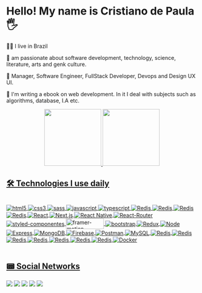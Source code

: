 # Hello! My name is Cristiano de Paula 🖐️

 <p> 🙍‍♂️ I live in Brazil</p>
 <p> 🥰 am passionate about software development, technology, science, literature, arts and genk culture.</p>
 <p> 👊 Manager, Software Engineer, FullStack Developer, Devops and Design UX UI. </p>
 <p> 📖 I'm writing a ebook on web development. In it I deal with subjects such as algorithms, database, I.A etc. </p>
 
 
<div align="center">
  <a href="https://github.com/CristianodePaula">
  <img height="150em" src="https://github-readme-stats.vercel.app/api?username=CristianodePaula&show_icons=true&theme=dark&include_all_commits=true&count_private=true"/>
  <img height="150em" src="https://github-readme-stats.vercel.app/api/top-langs/?username=CristianodePaula&layout=compact&langs_count=7&theme=dark"/>
</div>
  
## 🛠️ Technologies I use daily
  
  <div style="display: inline_block"><br/>
    <img align="center" alt="html5" src="https://img.shields.io/badge/HTML5-E34F26?style=for-the-badge&logo=html5&logoColor=white" />
    <img align="center" alt="css3" src="https://img.shields.io/badge/CSS3-1572B6?style=for-the-badge&logo=css3&logoColor=white">
    <img align="center" alt="sass" src="https://img.shields.io/badge/Sass-CC6699?style=for-the-badge&logo=sass&logoColor=white">
    <img align="center" alt="javascript" src="https://img.shields.io/badge/JavaScript-F7DF1E?style=for-the-badge&logo=javascript&logoColor=black">
   <img align="center" alt="typescript" src="https://img.shields.io/badge/TypeScript-007ACC?style=for-the-badge&logo=typescript&logoColor=white">
     <img align="center" alt="Redis" src="https://img.shields.io/badge/c++-%2300599C.svg?style=for-the-badge&logo=c%2B%2B&logoColor=white">
              <img align="center" alt="Redis" src="https://img.shields.io/badge/-Julia-9558B2?style=for-the-badge&logo=julia&logoColor=white">
              <img align="center" alt="Redis" src="https://img.shields.io/badge/python-3670A0?style=for-the-badge&logo=python&logoColor=ffdd54">
              <img align="center" alt="Redis" src="https://img.shields.io/badge/rust-%23000000.svg?style=for-the-badge&logo=rust&logoColor=white">         
    <img align="center" alt="React" src="https://img.shields.io/badge/React-20232A?style=for-the-badge&logo=react&logoColor=61DAFB">
     <img align="center" alt="Next.js" src="https://img.shields.io/badge/next.js-000000?style=for-the-badge&logo=nextdotjs&logoColor=white">
     <img align="center" alt="React Native" src="https://img.shields.io/badge/react_native-%2320232a.svg?style=for-the-badge&logo=react&logoColor=%2361DAFB">
    <img align="center" alt="React-Router" src="https://img.shields.io/badge/React_Router-CA4245?style=for-the-badge&logo=react-router&logoColor=white">
    <img align="center" alt="styled-componentes" src="https://img.shields.io/badge/styled--components-DB7093?style=for-the-badge&logo=styled-components&logoColor=white">
    <img align="center" alt="framer-motion" src="https://user-images.githubusercontent.com/91747232/142298782-d299cf70-6fc5-4953-a894-a2fbb63004c0.jpg" width="100px" height="28px">
   <img align="center" alt="bootstrap" src="https://img.shields.io/badge/Bootstrap-563D7C?style=for-the-badge&logo=bootstrap&logoColor=white">
    <img align="center" alt="Redux" src="https://img.shields.io/badge/Redux-593D88?style=for-the-badge&logo=redux&logoColor=white">
    <img align="center" alt="Node" src="https://img.shields.io/badge/Node.js-43853D?style=for-the-badge&logo=node.js&logoColor=white">
    <img align="center" alt="Express" src="https://img.shields.io/badge/Express.js-404D59?style=for-the-badge">
    <img align="center" alt="MongoDB" src="https://img.shields.io/badge/MongoDB-4EA94B?style=for-the-badge&logo=mongodb&logoColor=white">
    <img align="center" alt="Firebase" src="https://img.shields.io/badge/Firebase-F29D0C?style=for-the-badge&logo=firebase&logoColor=white">
    <img align="center" alt="Postman" src="https://img.shields.io/badge/Postman-FF6C37?style=for-the-badge&logo=postman&logoColor=white">
    <img align="center" alt="MySQL" src="https://img.shields.io/badge/MySQL-00000F?style=for-the-badge&logo=mysql&logoColor=white">
        <img align="center" alt="Redis" src="https://img.shields.io/badge/redis-%23DD0031.svg?style=for-the-badge&logo=redis&logoColor=white">
        <img align="center" alt="Redis" src="https://img.shields.io/badge/nestjs-%23E0234E.svg?style=for-the-badge&logo=nestjs&logoColor=white">
           <img align="center" alt="Redis" src="https://img.shields.io/badge/Next-black?style=for-the-badge&logo=next.js&logoColor=white">
           <img align="center" alt="Redis" src="https://img.shields.io/badge/Socket.io-black?style=for-the-badge&logo=socket.io&badgeColor=010101">
           <img align="center" alt="Redis" src="https://img.shields.io/badge/AWS-%23FF9900.svg?style=for-the-badge&logo=amazon-aws&logoColor=white">
           <img align="center" alt="Redis" src="">
              
   <img align="center" alt="Redis" src="">
    <img align="center" alt="Docker" src="https://img.shields.io/badge/Docker-2496ED?style=for-the-badge&logo=docker&logoColor=white">

  
  </div>
  
  <br/>
   
 
 ## 📟 Social Networks

<div>
  <a href="https://www.linkedin.com/in/cristiano-de-paula-moreira-72586a173/" target="_blank"><img src="https://img.shields.io/badge/LinkedIn-0077B5?style=for-the-badge&logo=linkedin&logoColor=white" target="_blank"></a>
  <a href="https://www.youtube.com/channel/UCkzTMjZgvEndOzPzuWxdbWA/videos" target="_blank"><img src="https://img.shields.io/badge/YouTube-FF0000?style=for-the-badge&logo=youtube&logoColor=white" target="_blank"></a>
  <a href="christianodipaulla@gmail.com" target="_blank"><img src="https://img.shields.io/badge/Gmail-D14836?style=for-the-badge&logo=gmail&logoColor=white" target="_blank"></a>
 <a href="https://www.facebook.com/christianpaul.bastion" target="_blank"><img src="https://img.shields.io/badge/Facebook-1877F2?style=for-the-badge&logo=facebook&logoColor=white" target="_blank"></a>
 <a href="https://www.instagram.com/chrisdipaulla/" target="_blank"><img src="https://img.shields.io/badge/Instagram-E4405F?style=for-the-badge&logo=instagram&logoColor=white" target="_blank"></a>
</div>
